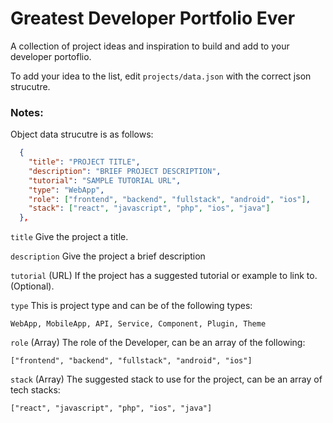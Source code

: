 # Greatest Developer Portfolio Ever

A collection of project ideas and inspiration to build and add to your developer portoflio.

To add your idea to the list, edit `projects/data.json` with the correct json strucutre.

### Notes:

Object data strucutre is as follows:

```json
  {
    "title": "PROJECT TITLE",
    "description": "BRIEF PROJECT DESCRIPTION",
    "tutorial": "SAMPLE TUTORIAL URL",
    "type": "WebApp",
    "role": ["frontend", "backend", "fullstack", "android", "ios"],
    "stack": ["react", "javascript", "php", "ios", "java"]
  },
```

`title`
Give the project a title.

`description`
Give the project a brief description

`tutorial` (URL)
If the project has a suggested tutorial or example to link to. (Optional).

`type`
This is project type and can be of the following types:

`WebApp, MobileApp, API, Service, Component, Plugin, Theme`

`role` (Array)
The role of the Developer, can be an array of the following:

`["frontend", "backend", "fullstack", "android", "ios"]`

`stack` (Array)
The suggested stack to use for the project, can be an array of tech stacks:

`["react", "javascript", "php", "ios", "java"]`
